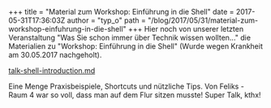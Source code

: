 +++
title = "Material zum Workshop: Einführung in die Shell"
date = 2017-05-31T17:36:03Z
author = "typ_o"
path = "/blog/2017/05/31/material-zum-workshop-einfuhrung-in-die-shell"
+++
Hier noch von unserer letzten Veranstaltung "Was Sie schon immer über
Technik wissen wollten..." die Materialien zu "Workshop: Einführung in
die Shell" (Wurde wegen Krankheit am 30.05.2017 nachgeholt).  
  
[talk-shell-introduction.md](https://flipdot.org/blog/uploads/talk-shell-introduction.md "talk-shell-introduction.md")  
  
Eine Menge Praxisbeispiele, Shortcuts und nützliche Tips. Von Feliks -
Raum 4 war so voll, dass man auf dem Flur sitzen musste\! Super Talk,
kthx\!
